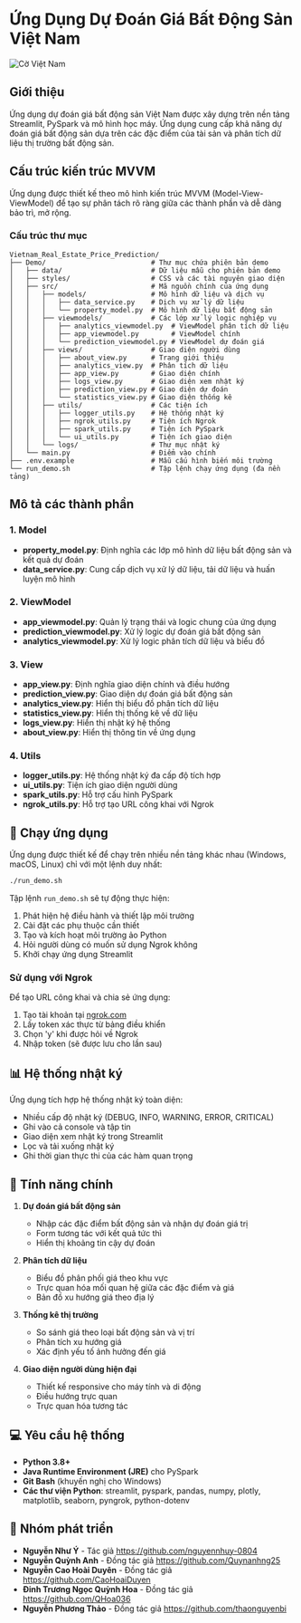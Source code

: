 # Ứng Dụng Dự Đoán Giá Bất Động Sản Việt Nam

![Cờ Việt Nam](https://upload.wikimedia.org/wikipedia/commons/thumb/2/21/Flag_of_Vietnam.svg/1200px-Flag_of_Vietnam.svg.png)

## Giới thiệu

Ứng dụng dự đoán giá bất động sản Việt Nam được xây dựng trên nền tảng Streamlit, PySpark và mô hình học máy. Ứng dụng cung cấp khả năng dự đoán giá bất động sản dựa trên các đặc điểm của tài sản và phân tích dữ liệu thị trường bất động sản.

## Cấu trúc kiến trúc MVVM

Ứng dụng được thiết kế theo mô hình kiến trúc MVVM (Model-View-ViewModel) để tạo sự phân tách rõ ràng giữa các thành phần và dễ dàng bảo trì, mở rộng.

### Cấu trúc thư mục

```
Vietnam_Real_Estate_Price_Prediction/
├── Demo/                          # Thư mục chứa phiên bản demo
│   ├── data/                      # Dữ liệu mẫu cho phiên bản demo
│   ├── styles/                    # CSS và các tài nguyên giao diện
│   ├── src/                       # Mã nguồn chính của ứng dụng
│   │   ├── models/                # Mô hình dữ liệu và dịch vụ
│   │   │   ├── data_service.py    # Dịch vụ xử lý dữ liệu
│   │   │   └── property_model.py  # Mô hình dữ liệu bất động sản
│   │   ├── viewmodels/            # Các lớp xử lý logic nghiệp vụ
│   │   │   ├── analytics_viewmodel.py  # ViewModel phân tích dữ liệu
│   │   │   ├── app_viewmodel.py        # ViewModel chính
│   │   │   └── prediction_viewmodel.py # ViewModel dự đoán giá
│   │   ├── views/                 # Giao diện người dùng
│   │   │   ├── about_view.py      # Trang giới thiệu
│   │   │   ├── analytics_view.py  # Phân tích dữ liệu
│   │   │   ├── app_view.py        # Giao diện chính
│   │   │   ├── logs_view.py       # Giao diện xem nhật ký
│   │   │   ├── prediction_view.py # Giao diện dự đoán
│   │   │   └── statistics_view.py # Giao diện thống kê
│   │   ├── utils/                 # Các tiện ích
│   │   │   ├── logger_utils.py    # Hệ thống nhật ký
│   │   │   ├── ngrok_utils.py     # Tiện ích Ngrok
│   │   │   ├── spark_utils.py     # Tiện ích PySpark
│   │   │   └── ui_utils.py        # Tiện ích giao diện
│   │   └── logs/                  # Thư mục nhật ký
│   └── main.py                    # Điểm vào chính
├── .env.example                   # Mẫu cấu hình biến môi trường
└── run_demo.sh                    # Tập lệnh chạy ứng dụng (đa nền tảng)
```

## Mô tả các thành phần

### 1. Model
- **property_model.py**: Định nghĩa các lớp mô hình dữ liệu bất động sản và kết quả dự đoán
- **data_service.py**: Cung cấp dịch vụ xử lý dữ liệu, tải dữ liệu và huấn luyện mô hình

### 2. ViewModel
- **app_viewmodel.py**: Quản lý trạng thái và logic chung của ứng dụng
- **prediction_viewmodel.py**: Xử lý logic dự đoán giá bất động sản
- **analytics_viewmodel.py**: Xử lý logic phân tích dữ liệu và biểu đồ

### 3. View
- **app_view.py**: Định nghĩa giao diện chính và điều hướng
- **prediction_view.py**: Giao diện dự đoán giá bất động sản
- **analytics_view.py**: Hiển thị biểu đồ phân tích dữ liệu
- **statistics_view.py**: Hiển thị thống kê về dữ liệu
- **logs_view.py**: Hiển thị nhật ký hệ thống
- **about_view.py**: Hiển thị thông tin về ứng dụng

### 4. Utils
- **logger_utils.py**: Hệ thống nhật ký đa cấp độ tích hợp
- **ui_utils.py**: Tiện ích giao diện người dùng
- **spark_utils.py**: Hỗ trợ cấu hình PySpark
- **ngrok_utils.py**: Hỗ trợ tạo URL công khai với Ngrok

## 🚀 Chạy ứng dụng

Ứng dụng được thiết kế để chạy trên nhiều nền tảng khác nhau (Windows, macOS, Linux) chỉ với một lệnh duy nhất:

```bash
./run_demo.sh
```

Tập lệnh `run_demo.sh` sẽ tự động thực hiện:
1. Phát hiện hệ điều hành và thiết lập môi trường
2. Cài đặt các phụ thuộc cần thiết
3. Tạo và kích hoạt môi trường ảo Python
4. Hỏi người dùng có muốn sử dụng Ngrok không
5. Khởi chạy ứng dụng Streamlit

### Sử dụng với Ngrok

Để tạo URL công khai và chia sẻ ứng dụng:
1. Tạo tài khoản tại [ngrok.com](https://ngrok.com)
2. Lấy token xác thực từ bảng điều khiển
3. Chọn 'y' khi được hỏi về Ngrok
4. Nhập token (sẽ được lưu cho lần sau)

## 📊 Hệ thống nhật ký

Ứng dụng tích hợp hệ thống nhật ký toàn diện:
- Nhiều cấp độ nhật ký (DEBUG, INFO, WARNING, ERROR, CRITICAL)
- Ghi vào cả console và tập tin
- Giao diện xem nhật ký trong Streamlit
- Lọc và tải xuống nhật ký
- Ghi thời gian thực thi của các hàm quan trọng

## 🌟 Tính năng chính

1. **Dự đoán giá bất động sản**
   - Nhập các đặc điểm bất động sản và nhận dự đoán giá trị
   - Form tương tác với kết quả tức thì
   - Hiển thị khoảng tin cậy dự đoán

2. **Phân tích dữ liệu**
   - Biểu đồ phân phối giá theo khu vực
   - Trực quan hóa mối quan hệ giữa các đặc điểm và giá
   - Bản đồ xu hướng giá theo địa lý

3. **Thống kê thị trường**
   - So sánh giá theo loại bất động sản và vị trí
   - Phân tích xu hướng giá
   - Xác định yếu tố ảnh hưởng đến giá

4. **Giao diện người dùng hiện đại**
   - Thiết kế responsive cho máy tính và di động
   - Điều hướng trực quan
   - Trực quan hóa tương tác

## 💻 Yêu cầu hệ thống

- **Python 3.8+**
- **Java Runtime Environment (JRE)** cho PySpark
- **Git Bash** (khuyến nghị cho Windows)
- **Các thư viện Python**: streamlit, pyspark, pandas, numpy, plotly, matplotlib, seaborn, pyngrok, python-dotenv

## 👥 Nhóm phát triển

* **Nguyễn Như Ý** - Tác giả  <https://github.com/nguyennhuy-0804>
* **Nguyễn Quỳnh Anh** - Đồng tác giả  <https://github.com/Quynanhng25>
* **Nguyễn Cao Hoài Duyên** - Đồng tác giả <https://github.com/CaoHoaiDuyen>
* **Đinh Trương Ngọc Quỳnh Hoa** - Đồng tác giả <https://github.com/QHoa036>
* **Nguyễn Phương Thảo** - Đồng tác giả <https://github.com/thaonguyenbi>